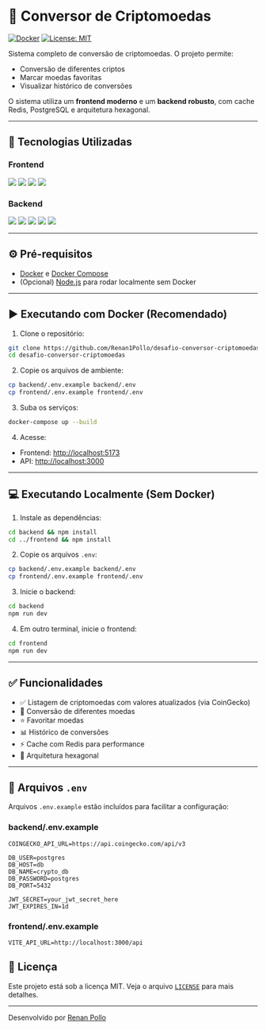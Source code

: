 
# 💱 Conversor de Criptomoedas

[![Docker](https://img.shields.io/badge/docker-ready-blue?logo=docker)](https://www.docker.com/)
[![License: MIT](https://img.shields.io/badge/license-MIT-green.svg)](LICENSE)

Sistema completo de conversão de criptomoedas. O projeto permite:

- Conversão de diferentes criptos
- Marcar moedas favoritas
- Visualizar histórico de conversões

O sistema utiliza um **frontend moderno** e um **backend robusto**, com cache Redis, PostgreSQL e arquitetura hexagonal.

---

## 🚀 Tecnologias Utilizadas

### Frontend
<p>
  <img src="https://img.shields.io/badge/React-20232A?style=for-the-badge&logo=react&logoColor=61DAFB" />
  <img src="https://img.shields.io/badge/Vite-646CFF?style=for-the-badge&logo=vite&logoColor=white" />
  <img src="https://img.shields.io/badge/TypeScript-007ACC?style=for-the-badge&logo=typescript&logoColor=white" />
  <img src="https://img.shields.io/badge/TailwindCSS-38B2AC?style=for-the-badge&logo=tailwind-css&logoColor=white" />
</p>

### Backend
<p>
  <img src="https://img.shields.io/badge/Node.js-339933?style=for-the-badge&logo=nodedotjs&logoColor=white" />
  <img src="https://img.shields.io/badge/Express-000000?style=for-the-badge&logo=express&logoColor=white" />
  <img src="https://img.shields.io/badge/PostgreSQL-4169E1?style=for-the-badge&logo=postgresql&logoColor=white" />
  <img src="https://img.shields.io/badge/Redis-DC382D?style=for-the-badge&logo=redis&logoColor=white" />
  <img src="https://img.shields.io/badge/Arquitetura%20Hexagonal-gray?style=for-the-badge" />
</p>

---

## ⚙️ Pré-requisitos

- [Docker](https://www.docker.com/) e [Docker Compose](https://docs.docker.com/compose/)
- (Opcional) [Node.js](https://nodejs.org/) para rodar localmente sem Docker

---

## ▶️ Executando com Docker (Recomendado)

1. Clone o repositório:
```bash
git clone https://github.com/Renan1Pollo/desafio-conversor-criptomoedas.git
cd desafio-conversor-criptomoedas
```

2. Copie os arquivos de ambiente:
```bash
cp backend/.env.example backend/.env
cp frontend/.env.example frontend/.env
```

3. Suba os serviços:
```bash
docker-compose up --build
```

4. Acesse:
- Frontend: [http://localhost:5173](http://localhost:5173)
- API: [http://localhost:3000](http://localhost:3000)

---

## 💻 Executando Localmente (Sem Docker)

1. Instale as dependências:
```bash
cd backend && npm install
cd ../frontend && npm install
```

2. Copie os arquivos `.env`:
```bash
cp backend/.env.example backend/.env
cp frontend/.env.example frontend/.env
```

3. Inicie o backend:
```bash
cd backend
npm run dev
```

4. Em outro terminal, inicie o frontend:
```bash
cd frontend
npm run dev
```

---

## ✅ Funcionalidades

- ✅ Listagem de criptomoedas com valores atualizados (via CoinGecko)
- 🔁 Conversão de diferentes moedas
- ⭐ Favoritar moedas
- 📊 Histórico de conversões
- ⚡ Cache com Redis para performance
- 🧱 Arquitetura hexagonal

---

## 🔐 Arquivos `.env`

Arquivos `.env.example` estão incluídos para facilitar a configuração:

### backend/.env.example
```env
COINGECKO_API_URL=https://api.coingecko.com/api/v3

DB_USER=postgres
DB_HOST=db
DB_NAME=crypto_db
DB_PASSWORD=postgres
DB_PORT=5432

JWT_SECRET=your_jwt_secret_here
JWT_EXPIRES_IN=1d
```

### frontend/.env.example
```env
VITE_API_URL=http://localhost:3000/api
```

## 📄 Licença

Este projeto está sob a licença MIT. Veja o arquivo [`LICENSE`](LICENSE) para mais detalhes.

---

Desenvolvido por [Renan Pollo](https://github.com/Renan1Pollo)
